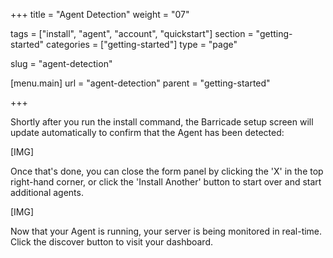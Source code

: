 +++
title = "Agent Detection"
weight = "07"

tags = ["install", "agent", "account", "quickstart"]
section = "getting-started"
categories = ["getting-started"]
type = "page"

slug = "agent-detection"

[menu.main]
    url = "agent-detection"
    parent = "getting-started"

+++

Shortly after you run the install command, the Barricade setup screen will update automatically to confirm that the Agent has been detected:

[IMG]

Once that's done, you can close the form panel by clicking the 'X' in the top right-hand corner, or click the 'Install Another' button to start over and start additional agents.

[IMG]

Now that your Agent is running, your server is being monitored in real-time. Click the discover button to visit your dashboard.